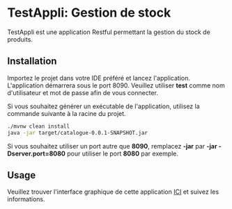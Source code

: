 # TestAppli: Gestion de stock

TestAppli est une application Restful permettant la gestion du stock de produits.

## Installation

Importez le projet dans votre IDE préféré et lancez l'application. L'application démarrera sous le port 8090. Veuillez utiliser **test** comme nom d'utilisateur et mot de passe afin de vous connecter.

Si vous souhaitez générer un exécutable de l'application, utilisez la commande suivante à la racine du projet.

```bash
./mvnw clean install
java -jar target/catalogue-0.0.1-SNAPSHOT.jar
```

Si vous souhaitez utiliser un port autre que **8090**, remplacez **-jar** par **-jar -Dserver.port=8080** pour utiliser le port **8080** par exemple.


## Usage

Veuillez trouver l'interface graphique de cette application [ICI](https://github.com/seydousoow/catalogue-front) et suivez les informations.
